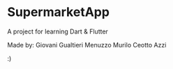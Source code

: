 # SupermarketApp
A project for learning Dart &amp; Flutter

Made by:
  Giovani Gualtieri Menuzzo
  Murilo Ceotto Azzi

:)
